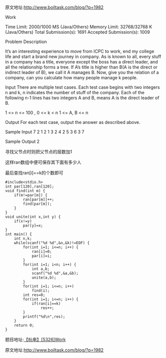 原文地址:http://www.boiltask.com/blog/?p=1982

Work

Time Limit: 2000/1000 MS (Java/Others)    Memory Limit: 32768/32768 K (Java/Others)
Total Submission(s): 1691    Accepted Submission(s): 1009


Problem Description



It’s an interesting experience to move from ICPC to work, end my college life and start a brand new journey in company.
As is known to all, every stuff in a company has a title, everyone except the boss has a direct leader, and all the relationship forms a tree. If A’s title is higher than B(A is the direct or indirect leader of B), we call it A manages B.
Now, give you the relation of a company, can you calculate how many people manage k people. 
 

Input
There are multiple test cases.
Each test case begins with two integers n and k, n indicates the number of stuff of the company.
Each of the following n-1 lines has two integers A and B, means A is the direct leader of B.

1 <= n <= 100 , 0 <= k < n
1 <= A, B <= n
 

Output
For each test case, output the answer as described above.
 

Sample Input
7 2
1 2
1 3
2 4
2 5
3 6
3 7
 

Sample Output
2



寻找父节点时则把父节点的层数加1

这样ran数组中便可保存其下面有多少人

最后查找ran[i]==k的个数即可


```
#include<stdio.h>
int par[120],ran[120];
void find(int m) {
    if(m!=par[m]) {
        ran[par[m]]++;
        find(par[m]);
    }
}
void unite(int x,int y) {
    if(x!=y)
        par[y]=x;
}
int main() {
    int n,k;
    while(scanf("%d %d",&n,&k)!=EOF) {
        for(int i=1; i<=n; i++) {
            ran[i]=0;
            par[i]=i;
        }
        for(int i=1; i<n; i++) {
            int a,b;
            scanf("%d %d",&a,&b);
            unite(a,b);
        }
        for(int i=1; i<=n; i++)
            find(i);
        int res=0;
        for(int i=1; i<=n; i++) {
            if(ran[i]==k)
                res++;
        }
        printf("%d\n",res);
    }
    return 0;
}
```

题目地址:[【杭电】\[5326\]Work](http://acm.hdu.edu.cn/showproblem.php?pid=5326)

原文地址:http://www.boiltask.com/blog/?p=1982

